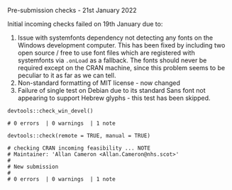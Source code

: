 Pre-submission checks - 21st January 2022

Initial incoming checks failed on 19th January due to:
1) Issue with systemfonts dependency not detecting any fonts on the Windows development computer. This has been fixed by including two open source / free to use font files which are registered with systemfonts via `.onLoad` as a fallback. The fonts should never be required except on the CRAN machine, since this problem seems to be peculiar to it as far as we can tell.
2) Non-standard formatting of MIT license - now changed
3) Failure of single test on Debian due to its standard Sans font not appearing to support Hebrew glyphs - this test has been skipped.
  
```
devtools::check_win_devel()

# 0 errors  | 0 warnings  | 1 note 
```

```
devtools::check(remote = TRUE, manual = TRUE)

# checking CRAN incoming feasibility ... NOTE
# Maintainer: 'Allan Cameron <Allan.Cameron@nhs.scot>'
# 
# New submission
#
# 0 errors  | 0 warnings  | 1 note 
```

